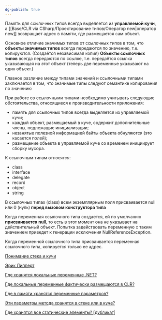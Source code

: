 ```yaml
---
dg-publish: true
---
```


Память для ссылочных типов всегда выделяется из **управляемой кучи**, а [[Base/CLR via CSharp/Проектирование типов/Оператор new\|оператор new]] возвращает адрес в памяти, где размещается сам объект. 

Основное отличие значимых типов от ссылочных типов в том, что **объекты значимых типов** всегда передаются по значению, т.е. копируются. (Создаётся независимая копия)
**Объекты ссылочных типов** всегда передаются по ссылке, т.е. передаётся ссылка указывающая на этот объект (теперь две переменные указывают на один объект.)

Главное различие между типами значений и ссылочными типами заключается в том, что значимые типы следуют семантике копирования по значению

При работе со ссылочными типами необходимо учитывать следующие обстоятельства, относящиеся к производительности приложения: 
- память для ссылочных типов всегда выделяется из управляемой кучи; 
- каждый объект, размещаемый в куче, содержит дополнительные члены, подлежащие инициализации; 
- незанятые полезной информацией байты объекта обнуляются (это касается полей); 
- размещение объекта в управляемой куче со временем инициирует сборку мусора.

К ссылочным типам относятся:
- class
- interface
- delegate
- record
- object
- string

В ссылочных типах (class) всем экземплярным поля присваивается null или 0 (нуль) **перед вызовом конструктора типа** 

Когда переменная ссылочного типа создается, ей по умолчанию **присваивается null**, то есть в этот момент она не указывает на действительный объект. Попытка задействовать переменную с таким значением приведет к генерации исключения NullReferenceException.

Когда переменной ссылочного типа присваивается переменная ссылочного типа, копируется только ее адрес.

[Понимание стека и кучи](https://endjin.com/blog/2022/07/understanding-the-stack-and-heap-in-csharp-dotnet)

[Эрик Липперт](https://stackoverflow.com/questions/2565331/fields-of-class-are-they-stored-in-the-stack-or-heap)

[Где хранятся локальные переменные .NET?](https://stackoverflow.com/questions/3822448/where-are-net-local-variables-stored)

[Где локальные переменные фактически размещаются в CLR?](https://stackoverflow.com/questions/47520657/where-does-local-variables-actually-allocated-within-clr)

[Где в памяти хранятся переменные параметров?](https://stackoverflow.com/questions/16304705/where-are-parameter-variables-stored-in-memory)

[Эти параметры метода хранятся в стеке или в куче?](https://stackoverflow.com/questions/57173978/are-these-method-parameters-stored-on-stack-or-heap)

[Где хранятся все статические элементы? [дубликат]](https://stackoverflow.com/questions/38612009/where-are-all-the-static-members-stored)